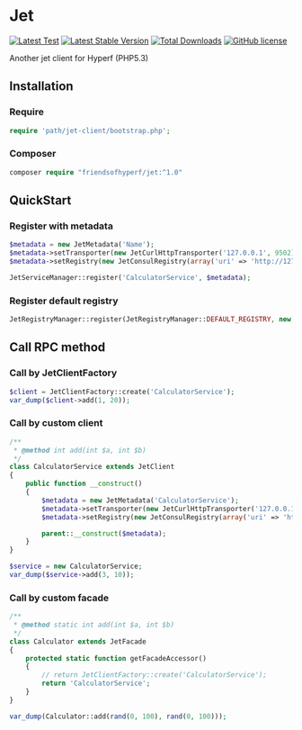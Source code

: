 # Jet

[![Latest Test](https://github.com/friendsofhyperf/jet/workflows/tests-1.x/badge.svg)](https://github.com/friendsofhyperf/jet/actions)
[![Latest Stable Version](https://poser.pugx.org/friendsofhyperf/jet/version.png)](https://packagist.org/packages/friendsofhyperf/jet)
[![Total Downloads](https://poser.pugx.org/friendsofhyperf/jet/d/total.png)](https://packagist.org/packages/friendsofhyperf/jet)
[![GitHub license](https://img.shields.io/github/license/friendsofhyperf/jet)](https://github.com/friendsofhyperf/jet)

Another jet client for Hyperf (PHP5.3)

## Installation

### Require

~~~php
require 'path/jet-client/bootstrap.php';
~~~

### Composer

~~~php
composer require "friendsofhyperf/jet:^1.0"
~~~

## QuickStart

### Register with metadata

~~~php
$metadata = new JetMetadata('Name');
$metadata->setTransporter(new JetCurlHttpTransporter('127.0.0.1', 9502));
$metadata->setRegistry(new JetConsulRegistry(array('uri' => 'http://127.0.0.1:8500')));

JetServiceManager::register('CalculatorService', $metadata);
~~~

### Register default registry

~~~php
JetRegistryManager::register(JetRegistryManager::DEFAULT_REGISTRY, new JetConsulRegistry(array('uri' => 'http://127.0.0.1:8500')));
~~~

## Call RPC method

### Call by JetClientFactory

~~~php
$client = JetClientFactory::create('CalculatorService');
var_dump($client->add(1, 20));
~~~

### Call by custom client

~~~php
/**
 * @method int add(int $a, int $b)
 */
class CalculatorService extends JetClient
{
    public function __construct()
    {
        $metadata = new JetMetadata('CalculatorService');
        $metadata->setTransporter(new JetCurlHttpTransporter('127.0.0.1', 9502));
        $metadata->setRegistry(new JetConsulRegistry(array('uri' => 'http://127.0.0.1:8500')));

        parent::__construct($metadata);
    }
}

$service = new CalculatorService;
var_dump($service->add(3, 10));
~~~

### Call by custom facade

~~~php
/**
 * @method static int add(int $a, int $b)
 */
class Calculator extends JetFacade
{
    protected static function getFacadeAccessor()
    {
        // return JetClientFactory::create('CalculatorService');
        return 'CalculatorService';
    }
}

var_dump(Calculator::add(rand(0, 100), rand(0, 100)));
~~~
